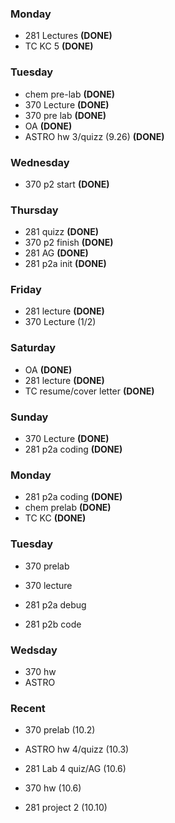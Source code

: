 ### Monday
- 281 Lectures **(DONE)**
- TC KC 5  **(DONE)**

### Tuesday
- chem pre-lab **(DONE)**
- 370 Lecture  **(DONE)**
- 370 pre lab **(DONE)**
- OA **(DONE)**
- ASTRO hw 3/quizz (9.26) **(DONE)**

### Wednesday
- 370 p2 start **(DONE)**
### Thursday
- 281 quizz **(DONE)**
- 370 p2 finish **(DONE)**
- 281 AG **(DONE)**
- 281 p2a init **(DONE)**

### Friday
- 281 lecture **(DONE)**
- 370 Lecture (1/2)

### Saturday
- OA  **(DONE)**
- 281 lecture **(DONE)**
- TC resume/cover letter **(DONE)**
### Sunday
- 370 Lecture **(DONE)**
- 281 p2a coding **(DONE)**

### Monday
- 281 p2a coding **(DONE)**
- chem prelab **(DONE)**
- TC KC **(DONE)**

### Tuesday
- 370 prelab
- 370 lecture
- 281 p2a debug

- 281 p2b code
### Wedsday
- 370 hw
- ASTRO



### Recent


- 370 prelab (10.2)
- ASTRO hw 4/quizz (10.3)

- 281 Lab 4 quiz/AG (10.6)
- 370 hw (10.6)
- 281 project 2 (10.10)
